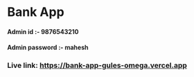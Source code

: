 # Bank App

#### Admin id :- 9876543210
#### Admin password :- mahesh

### Live link: https://bank-app-gules-omega.vercel.app



